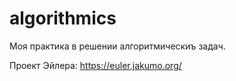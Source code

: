 # algorithmics

Моя практика в решении алгоритмическиъ задач. 

Проект Эйлера:
https://euler.jakumo.org/
